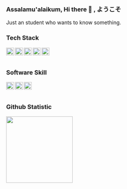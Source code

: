 ### Assalamu'alaikum, Hi there 👋 , ようこそ

Just an student who wants to know something.


### Tech Stack
  <a href="#"><img align="left" alt="JavaScript" title="JavaScript" width="21px" src="https://upload.wikimedia.org/wikipedia/commons/9/99/Unofficial_JavaScript_logo_2.svg" /></a>
  <a href="#"><img align="left" alt="HTML" title="HTML5" width="21px" src="https://camo.githubusercontent.com/72e5df59529a42423d671ba4c02bfb327d917517bfff18595c5e5dc17a5abece/68747470733a2f2f6564656e742e6769746875622e696f2f537570657254696e7949636f6e732f696d616765732f7376672f68746d6c352e737667" /></a>
  <a href="#"><img align="left" alt="CSS" title="CSS3" width="21px" src="https://camo.githubusercontent.com/b788527f604d8e727fcc90d721984125bced85c8a1c9f8da69c6c4a3e51df3c5/68747470733a2f2f6564656e742e6769746875622e696f2f537570657254696e7949636f6e732f696d616765732f7376672f637373332e737667" /></a>
  <a href="#"><img align="left" alt="PhP" title="PHP" width="21px" src="https://camo.githubusercontent.com/b71df4fcf19980b56b49c963638df23b5d1d2b9e9e487548649651f2f3e1d603/68747470733a2f2f6564656e742e6769746875622e696f2f537570657254696e7949636f6e732f696d616765732f7376672f7068702e737667" /></a>
  <a href="#"><img align="left" alt="Python" title="Python" width="21px" src="https://camo.githubusercontent.com/aa96ee3a3352c9c3c2161d3e95698d0885a277ab85d617fe77912627d37a3959/68747470733a2f2f6564656e742e6769746875622e696f2f537570657254696e7949636f6e732f696d616765732f7376672f707974686f6e2e737667" /></a>
  
  <br>
  <br>

### Software Skill
<a href="#"><img align="left" width="21px" alt="ps" title="Photoshop" width="21px" src="https://img.icons8.com/color/48/000000/adobe-photoshop--v1.png" /></a>
<a href="#"><img align="left" alt="vscode" title="Visual Studio Code" width="21px" src="https://camo.githubusercontent.com/3913c59c7057f9c9a7f79d63c9753930e69790c8f90fbb375a78686e96165d29/68747470733a2f2f6564656e742e6769746875622e696f2f537570657254696e7949636f6e732f696d616765732f7376672f76697375616c73747564696f636f64652e737667" /></a>
<a href="#"><img align="left" alt="camtasia" title="Camtasia" width="21px" src="https://img.icons8.com/color/48/000000/camtasia-studio.png" /></a>

<br><br>
### Github Statistic
<p align="left">
<a href="https://github.com/armstrony">
  <img height="180em"  src="https://github-readme-stats-eight-theta.vercel.app/api/top-langs/?username=armstrony&layout=compact&langs_count=8&theme=algolia"/>
</a>
</p>

<!--
**armstrony/armstrony** is a ✨ _special_ ✨ repository because its `README.md` (this file) appears on your GitHub profile.

Here are some ideas to get you started:

- 🔭 I’m currently working on ...
- 🌱 I’m currently learning ...
- 👯 I’m looking to collaborate on ...
- 🤔 I’m looking for help with ...
- 💬 Ask me about ...
- 📫 How to reach me: ...
- 😄 Pronouns: ...
- ⚡ Fun fact: ...
-->
